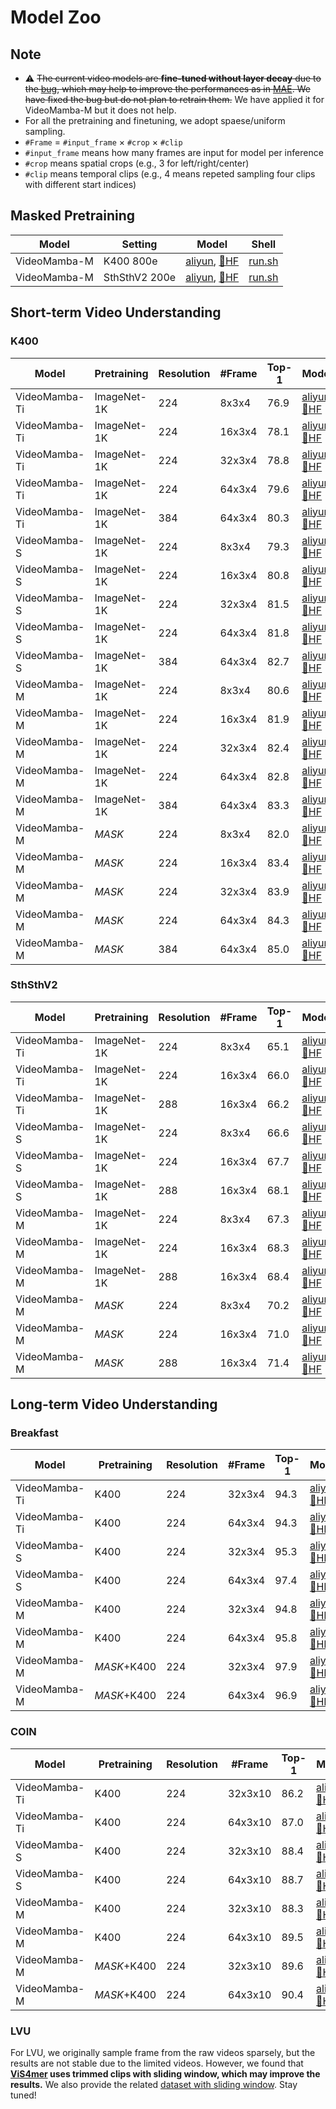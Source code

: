 # Model Zoo

## Note

- :warning: <s>The current video models are **fine-tuned without layer decay** due to the [bug](https://github.com/OpenGVLab/VideoMamba/blob/9806e369196c88f3eef92380c74beeb51208d0c3/videomamba/video_sm/optim_factory.py#L24), which may help to improve the performances as in [MAE](https://github.com/facebookresearch/mae). We have fixed the bug but do not plan to retrain them.</s> We have applied it for VideoMamba-M but it does not help.
- For all the pretraining and finetuning, we adopt spaese/uniform sampling.
- `#Frame` $=$ `#input_frame` $\times$ `#crop` $\times$ `#clip`
- `#input_frame` means how many frames are input for model per inference
- `#crop` means spatial crops (e.g., 3 for left/right/center)
- `#clip` means temporal clips (e.g., 4 means repeted sampling four clips with different start indices)

## Masked Pretraining

| Model    | Setting     | Model  | Shell  |
| -------- | ----------- | ------ | ------ |
| VideoMamba-M | K400 800e  |  [aliyun](https://pjlab-gvm-data.oss-cn-shanghai.aliyuncs.com/videomamba/videomamba_m16_k400_mask_pt_f8_res224.pth), [:hugs:HF](https://huggingface.co/OpenGVLab/VideoMamba/blob/main/videomamba_m16_k400_mask_pt_f8_res224.pth) | [run.sh](./exp/k400/videomamba_middle_mask/run_mask_pretrain.sh) |
| VideoMamba-M | SthSthV2 200e  |  [aliyun](https://pjlab-gvm-data.oss-cn-shanghai.aliyuncs.com/videomamba/videomamba_m16_ssv2_mask_pt_f8_res224.pth), [:hugs:HF](https://huggingface.co/OpenGVLab/VideoMamba/blob/main/videomamba_m16_ssv2_mask_pt_f8_res224.pth) | [run.sh](./exp/ssv2/videomamba_middle_mask/run_mask_pretrain.sh) |


## Short-term Video Understanding

### K400

| Model    | Pretraining  | Resolution    | #Frame   | Top-1  | Model  | Shell  |
| -------- | ------------ | ------------  | -------- | ------ | ------ | ------ |
| VideoMamba-Ti | ImageNet-1K  | 224 | 8x3x4   | 76.9 | [aliyun](https://pjlab-gvm-data.oss-cn-shanghai.aliyuncs.com/videomamba/videomamba_t16_k400_f8_res224.pth), [:hugs:HF](https://huggingface.co/OpenGVLab/VideoMamba/blob/main/videomamba_t16_k400_f8_res224.pth) | [run.sh](./exp/k400/videomamba_tiny/run_f8x224.sh) | 
| VideoMamba-Ti | ImageNet-1K  | 224 | 16x3x4   | 78.1 | [aliyun](https://pjlab-gvm-data.oss-cn-shanghai.aliyuncs.com/videomamba/videomamba_t16_k400_f16_res224.pth), [:hugs:HF](https://huggingface.co/OpenGVLab/VideoMamba/blob/main/videomamba_t16_k400_f16_res224.pth) | [run.sh](./exp/k400/videomamba_tiny/run_f16x224.sh) | 
| VideoMamba-Ti | ImageNet-1K  | 224 | 32x3x4   | 78.8 | [aliyun](https://pjlab-gvm-data.oss-cn-shanghai.aliyuncs.com/videomamba/videomamba_t16_k400_f32_res224.pth), [:hugs:HF](https://huggingface.co/OpenGVLab/VideoMamba/blob/main/videomamba_t16_k400_f32_res224.pth) | [run.sh](./exp/k400/videomamba_tiny/run_f32x224.sh) | 
| VideoMamba-Ti | ImageNet-1K  | 224 | 64x3x4   | 79.6 | [aliyun](https://pjlab-gvm-data.oss-cn-shanghai.aliyuncs.com/videomamba/videomamba_t16_k400_f64_res224.pth), [:hugs:HF](https://huggingface.co/OpenGVLab/VideoMamba/blob/main/videomamba_t16_k400_f64_res224.pth) | [run.sh](./exp/k400/videomamba_tiny/run_f64x224.sh) | 
| VideoMamba-Ti | ImageNet-1K  | 384 | 64x3x4   | 80.3 | [aliyun](https://pjlab-gvm-data.oss-cn-shanghai.aliyuncs.com/videomamba/videomamba_t16_k400_f64_res224to384.pth), [:hugs:HF](https://huggingface.co/OpenGVLab/VideoMamba/blob/main/videomamba_t16_k400_f64_res224to384.pth) | [run.sh](./exp/k400/videomamba_tiny/run_f64x224to384.sh) | 
| VideoMamba-S | ImageNet-1K  | 224 | 8x3x4   | 79.3 | [aliyun](https://pjlab-gvm-data.oss-cn-shanghai.aliyuncs.com/videomamba/videomamba_s16_k400_f8_res224.pth), [:hugs:HF](https://huggingface.co/OpenGVLab/VideoMamba/blob/main/videomamba_s16_k400_f8_res224.pth) | [run.sh](./exp/k400/videomamba_small/run_f8x224.sh) | 
| VideoMamba-S | ImageNet-1K  | 224 | 16x3x4   | 80.8 | [aliyun](https://pjlab-gvm-data.oss-cn-shanghai.aliyuncs.com/videomamba/videomamba_s16_k400_f16_res224.pth), [:hugs:HF](https://huggingface.co/OpenGVLab/VideoMamba/blob/main/videomamba_s16_k400_f16_res224.pth) | [run.sh](./exp/k400/videomamba_small/run_f16x224.sh) | 
| VideoMamba-S | ImageNet-1K  | 224 | 32x3x4   | 81.5 | [aliyun](https://pjlab-gvm-data.oss-cn-shanghai.aliyuncs.com/videomamba/videomamba_s16_k400_f32_res224.pth), [:hugs:HF](https://huggingface.co/OpenGVLab/VideoMamba/blob/main/videomamba_s16_k400_f32_res224.pth) | [run.sh](./exp/k400/videomamba_small/run_f32x224.sh) | 
| VideoMamba-S | ImageNet-1K  | 224 | 64x3x4   | 81.8 | [aliyun](https://pjlab-gvm-data.oss-cn-shanghai.aliyuncs.com/videomamba/videomamba_s16_k400_f64_res224.pth), [:hugs:HF](https://huggingface.co/OpenGVLab/VideoMamba/blob/main/videomamba_s16_k400_f64_res224.pth) | [run.sh](./exp/k400/videomamba_small/run_f64x224.sh) | 
| VideoMamba-S | ImageNet-1K  | 384 | 64x3x4   | 82.7 | [aliyun](https://pjlab-gvm-data.oss-cn-shanghai.aliyuncs.com/videomamba/videomamba_s16_k400_f64_res224to384.pth), [:hugs:HF](https://huggingface.co/OpenGVLab/VideoMamba/blob/main/videomamba_s16_k400_f64_res224to384.pth) | [run.sh](./exp/k400/videomamba_small/run_f64x224to384.sh) | 
| VideoMamba-M | ImageNet-1K  | 224 | 8x3x4   | 80.6 | [aliyun](https://pjlab-gvm-data.oss-cn-shanghai.aliyuncs.com/videomamba/videomamba_m16_k400_f8_res224.pth), [:hugs:HF](https://huggingface.co/OpenGVLab/VideoMamba/blob/main/videomamba_m16_k400_f8_res224.pth) | [run.sh](./exp/k400/videomamba_middle/run_f8x224.sh) | 
| VideoMamba-M | ImageNet-1K  | 224 | 16x3x4   | 81.9 | [aliyun](https://pjlab-gvm-data.oss-cn-shanghai.aliyuncs.com/videomamba/videomamba_m16_k400_f16_res224.pth), [:hugs:HF](https://huggingface.co/OpenGVLab/VideoMamba/blob/main/videomamba_m16_k400_f16_res224.pth) | [run.sh](./exp/k400/videomamba_middle/run_f16x224.sh) | 
| VideoMamba-M | ImageNet-1K  | 224 | 32x3x4   | 82.4 | [aliyun](https://pjlab-gvm-data.oss-cn-shanghai.aliyuncs.com/videomamba/videomamba_m16_k400_f32_res224.pth), [:hugs:HF](https://huggingface.co/OpenGVLab/VideoMamba/blob/main/videomamba_m16_k400_f32_res224.pth) | [run.sh](./exp/k400/videomamba_middle/run_f32x224.sh) | 
| VideoMamba-M | ImageNet-1K  | 224 | 64x3x4   | 82.8 | [aliyun](https://pjlab-gvm-data.oss-cn-shanghai.aliyuncs.com/videomamba/videomamba_m16_k400_f64_res224.pth), [:hugs:HF](https://huggingface.co/OpenGVLab/VideoMamba/blob/main/videomamba_m16_k400_f64_res224.pth) | [run.sh](./exp/k400/videomamba_middle/run_f64x224.sh) | 
| VideoMamba-M | ImageNet-1K  | 384 | 64x3x4   | 83.3 | [aliyun](https://pjlab-gvm-data.oss-cn-shanghai.aliyuncs.com/videomamba/videomamba_m16_k400_f64_res224to384.pth), [:hugs:HF](https://huggingface.co/OpenGVLab/VideoMamba/blob/main/videomamba_m16_k400_f64_res224to384.pth) | [run.sh](./exp/k400/videomamba_middle/run_f64x224to384.sh) | 
| VideoMamba-M | *MASK*  | 224 | 8x3x4   | 82.0 | [aliyun](https://pjlab-gvm-data.oss-cn-shanghai.aliyuncs.com/videomamba/videomamba_m16_k400_mask_ft_f8_res224.pth), [:hugs:HF](https://huggingface.co/OpenGVLab/VideoMamba/blob/main/videomamba_m16_k400_mask_ft_f8_res224.pth) | [run.sh](./exp/k400/videomamba_middle_mask/run_f8x224.sh) | 
| VideoMamba-M | *MASK*  | 224 | 16x3x4   | 83.4 | [aliyun](https://pjlab-gvm-data.oss-cn-shanghai.aliyuncs.com/videomamba/videomamba_m16_k400_mask_ft_f16_res224.pth), [:hugs:HF](https://huggingface.co/OpenGVLab/VideoMamba/blob/main/videomamba_m16_k400_mask_ft_f16_res224.pth) | [run.sh](./exp/k400/videomamba_middle_mask/run_f16x224.sh) | 
| VideoMamba-M | *MASK*  | 224 | 32x3x4   | 83.9 | [aliyun](https://pjlab-gvm-data.oss-cn-shanghai.aliyuncs.com/videomamba/videomamba_m16_k400_mask_ft_f32_res224.pth), [:hugs:HF](https://huggingface.co/OpenGVLab/VideoMamba/blob/main/videomamba_m16_k400_mask_ft_f32_res224.pth) | [run.sh](./exp/k400/videomamba_middle_mask/run_f32x224.sh) | 
| VideoMamba-M | *MASK*  | 224 | 64x3x4   | 84.3 | [aliyun](https://pjlab-gvm-data.oss-cn-shanghai.aliyuncs.com/videomamba/videomamba_m16_k400_mask_ft_f64_res224.pth), [:hugs:HF](https://huggingface.co/OpenGVLab/VideoMamba/blob/main/videomamba_m16_k400_mask_ft_f64_res224.pth) | [run.sh](./exp/k400/videomamba_middle_mask/run_f64x224.sh) | 
| VideoMamba-M | *MASK*  | 384 | 64x3x4   | 85.0 | [aliyun](https://pjlab-gvm-data.oss-cn-shanghai.aliyuncs.com/videomamba/videomamba_m16_k400_mask_ft_f64_res224to384.pth), [:hugs:HF](https://huggingface.co/OpenGVLab/VideoMamba/blob/main/videomamba_m16_k400_mask_ft_f64_res224to384.pth) | [run.sh](./exp/k400/videomamba_middle_mask/run_f64x224to384.sh) | 



### SthSthV2

| Model    | Pretraining  | Resolution    | #Frame   | Top-1  | Model  | Shell  |
| -------- | ------------ | ------------  | -------- | ------ | ------ | ------ |
| VideoMamba-Ti | ImageNet-1K  | 224 | 8x3x4   | 65.1 | [aliyun](https://pjlab-gvm-data.oss-cn-shanghai.aliyuncs.com/videomamba/videomamba_t16_ssv2_f8_res224.pth), [:hugs:HF](https://huggingface.co/OpenGVLab/VideoMamba/blob/main/videomamba_t16_ssv2_f8_res224.pth) | [run.sh](./exp/ssv2/videomamba_tiny/run_f8x224.sh) | 
| VideoMamba-Ti | ImageNet-1K  | 224 | 16x3x4   | 66.0 | [aliyun](https://pjlab-gvm-data.oss-cn-shanghai.aliyuncs.com/videomamba/videomamba_t16_ssv2_f16_res224.pth), [:hugs:HF](https://huggingface.co/OpenGVLab/VideoMamba/blob/main/videomamba_t16_ssv2_f16_res224.pth) | [run.sh](./exp/ssv2/videomamba_tiny/run_f16x224.sh) | 
| VideoMamba-Ti | ImageNet-1K  | 288 | 16x3x4   | 66.2 | [aliyun](https://pjlab-gvm-data.oss-cn-shanghai.aliyuncs.com/videomamba/videomamba_t16_ssv2_f16_res224to288.pth), [:hugs:HF](https://huggingface.co/OpenGVLab/VideoMamba/blob/main/videomamba_t16_ssv2_f16_res224to288.pth) | [run.sh](./exp/ssv2/videomamba_tiny/run_f16x224to288.sh) | 
| VideoMamba-S | ImageNet-1K  | 224 | 8x3x4   | 66.6 | [aliyun](https://pjlab-gvm-data.oss-cn-shanghai.aliyuncs.com/videomamba/videomamba_s16_ssv2_f8_res224.pth), [:hugs:HF](https://huggingface.co/OpenGVLab/VideoMamba/blob/main/videomamba_s16_ssv2_f8_res224.pth) | [run.sh](./exp/ssv2/videomamba_small/run_f8x224.sh) | 
| VideoMamba-S | ImageNet-1K  | 224 | 16x3x4   | 67.7 | [aliyun](https://pjlab-gvm-data.oss-cn-shanghai.aliyuncs.com/videomamba/videomamba_s16_ssv2_f16_res224.pth), [:hugs:HF](https://huggingface.co/OpenGVLab/VideoMamba/blob/main/videomamba_s16_ssv2_f16_res224.pth) | [run.sh](./exp/ssv2/videomamba_small/run_f16x224.sh) | 
| VideoMamba-S | ImageNet-1K  | 288 | 16x3x4   | 68.1 | [aliyun](https://pjlab-gvm-data.oss-cn-shanghai.aliyuncs.com/videomamba/videomamba_s16_ssv2_f16_res224to288.pth), [:hugs:HF](https://huggingface.co/OpenGVLab/VideoMamba/blob/main/videomamba_s16_ssv2_f16_res224to288.pth) | [run.sh](./exp/ssv2/videomamba_small/run_f16x224to288.sh) | 
| VideoMamba-M | ImageNet-1K  | 224 | 8x3x4   | 67.3 | [aliyun](https://pjlab-gvm-data.oss-cn-shanghai.aliyuncs.com/videomamba/videomamba_m16_ssv2_f8_res224.pth), [:hugs:HF](https://huggingface.co/OpenGVLab/VideoMamba/blob/main/videomamba_m16_ssv2_f8_res224.pth) | [run.sh](./exp/ssv2/videomamba_middle/run_f8x224.sh) | 
| VideoMamba-M | ImageNet-1K  | 224 | 16x3x4   | 68.3 | [aliyun](https://pjlab-gvm-data.oss-cn-shanghai.aliyuncs.com/videomamba/videomamba_m16_ssv2_f16_res224.pth), [:hugs:HF](https://huggingface.co/OpenGVLab/VideoMamba/blob/main/videomamba_m16_ssv2_f16_res224.pth) | [run.sh](./exp/ssv2/videomamba_middle/run_f16x224.sh) | 
| VideoMamba-M | ImageNet-1K  | 288 | 16x3x4   | 68.4 | [aliyun](https://pjlab-gvm-data.oss-cn-shanghai.aliyuncs.com/videomamba/videomamba_m16_ssv2_f16_res224to288.pth), [:hugs:HF](https://huggingface.co/OpenGVLab/VideoMamba/blob/main/videomamba_m16_ssv2_f16_res224to288.pth) | [run.sh](./exp/ssv2/videomamba_middle/run_f16x224to288.sh) | 
| VideoMamba-M | *MASK*  | 224 | 8x3x4   | 70.2 | [aliyun](https://pjlab-gvm-data.oss-cn-shanghai.aliyuncs.com/videomamba/videomamba_m16_ssv2_mask_ft_f8_res224.pth), [:hugs:HF](https://huggingface.co/OpenGVLab/VideoMamba/blob/main/videomamba_m16_ssv2_mask_ft_f8_res224.pth) | [run.sh](./exp/ssv2/videomamba_middle_mask/run_f8x224.sh) | 
| VideoMamba-M | *MASK*  | 224 | 16x3x4   | 71.0 | [aliyun](https://pjlab-gvm-data.oss-cn-shanghai.aliyuncs.com/videomamba/videomamba_m16_ssv2_f16_res224.pth), [:hugs:HF](https://huggingface.co/OpenGVLab/VideoMamba/blob/main/videomamba_m16_ssv2_f16_res224.pth) | [run.sh](./exp/ssv2/videomamba_middle_mask/run_f16x224.sh) | 
| VideoMamba-M | *MASK*  | 288 | 16x3x4   | 71.4 | [aliyun](https://pjlab-gvm-data.oss-cn-shanghai.aliyuncs.com/videomamba/videomamba_m16_ssv2_mask_ft_f16_res224to288.pth), [:hugs:HF](https://huggingface.co/OpenGVLab/VideoMamba/blob/main/videomamba_m16_ssv2_mask_ft_f16_res224to288.pth) | [run.sh](./exp/ssv2/videomamba_middle_mask/run_f16x224to288.sh) | 


## Long-term Video Understanding

### Breakfast

| Model    | Pretraining  | Resolution    | #Frame   | Top-1  | Model  | Shell  |
| -------- | ------------ | ------------  | -------- | ------ | ------ | ------ |
| VideoMamba-Ti | K400  | 224 | 32x3x4   | 94.3 | [aliyun](https://pjlab-gvm-data.oss-cn-shanghai.aliyuncs.com/videomamba/videomamba_t16_breakfast_f32_res224.pth), [:hugs:HF](https://huggingface.co/OpenGVLab/VideoMamba/blob/main/videomamba_t16_breakfast_f32_res224.pth) | [run.sh](./exp/breakfast/videomamba_tiny/run_f32x224.sh) | 
| VideoMamba-Ti | K400  | 224 | 64x3x4   | 94.3 | [aliyun](https://pjlab-gvm-data.oss-cn-shanghai.aliyuncs.com/videomamba/videomamba_t16_breakfast_f64_res224.pth), [:hugs:HF](https://huggingface.co/OpenGVLab/VideoMamba/blob/main/videomamba_t16_breakfast_f64_res224.pth) | [run.sh](./exp/breakfast/videomamba_tiny/run_f64x224.sh) | 
| VideoMamba-S | K400  | 224 | 32x3x4   | 95.3 | [aliyun](https://pjlab-gvm-data.oss-cn-shanghai.aliyuncs.com/videomamba/videomamba_s16_breakfast_f32_res224.pth), [:hugs:HF](https://huggingface.co/OpenGVLab/VideoMamba/blob/main/videomamba_s16_breakfast_f32_res224.pth) | [run.sh](./exp/breakfast/videomamba_small/run_f32x224.sh) | 
| VideoMamba-S | K400  | 224 | 64x3x4   | 97.4 | [aliyun](https://pjlab-gvm-data.oss-cn-shanghai.aliyuncs.com/videomamba/videomamba_s16_breakfast_f64_res224.pth), [:hugs:HF](https://huggingface.co/OpenGVLab/VideoMamba/blob/main/videomamba_s16_breakfast_f64_res224.pth) | [run.sh](./exp/breakfast/videomamba_small/run_f64x224.sh) | 
| VideoMamba-M | K400  | 224 | 32x3x4   | 94.8 | [aliyun](https://pjlab-gvm-data.oss-cn-shanghai.aliyuncs.com/videomamba/videomamba_m16_breakfast_f32_res224.pth), [:hugs:HF](https://huggingface.co/OpenGVLab/VideoMamba/blob/main/videomamba_m16_breakfast_f32_res224.pth) | [run.sh](./exp/breakfast/videomamba_middle/run_f32x224.sh) | 
| VideoMamba-M | K400  | 224 | 64x3x4   | 95.8 | [aliyun](https://pjlab-gvm-data.oss-cn-shanghai.aliyuncs.com/videomamba/videomamba_m16_breakfast_f64_res224.pth), [:hugs:HF](https://huggingface.co/OpenGVLab/VideoMamba/blob/main/videomamba_m16_breakfast_f64_res224.pth) | [run.sh](./exp/breakfast/videomamba_middle/run_f64x224.sh) | 
| VideoMamba-M | *MASK*+K400  | 224 | 32x3x4   | 97.9 | [aliyun](https://pjlab-gvm-data.oss-cn-shanghai.aliyuncs.com/videomamba/videomamba_m16_breakfast_mask_ft_f32_res224.pth), [:hugs:HF](https://huggingface.co/OpenGVLab/VideoMamba/blob/main/videomamba_m16_breakfast_mask_ft_f32_res224.pth) | [run.sh](./exp/breakfast/videomamba_middle_mask/run_f32x224.sh) | 
| VideoMamba-M | *MASK*+K400  | 224 | 64x3x4   | 96.9 | [aliyun](https://pjlab-gvm-data.oss-cn-shanghai.aliyuncs.com/videomamba/videomamba_m16_breakfast_mask_ft_f64_res224.pth), [:hugs:HF](https://huggingface.co/OpenGVLab/VideoMamba/blob/main/videomamba_m16_breakfast_mask_ft_f64_res224.pth) | [run.sh](./exp/breakfast/videomamba_middle_mask/run_f64x224.sh) | 



### COIN

| Model    | Pretraining  | Resolution    | #Frame   | Top-1  | Model  | Shell  |
| -------- | ------------ | ------------  | -------- | ------ | ------ | ------ |
| VideoMamba-Ti | K400  | 224 | 32x3x10   | 86.2 | [aliyun](https://pjlab-gvm-data.oss-cn-shanghai.aliyuncs.com/videomamba/videomamba_t16_coin_f32_res224.pth), [:hugs:HF](https://huggingface.co/OpenGVLab/VideoMamba/blob/main/videomamba_t16_coin_f32_res224.pth) | [run.sh](./exp/coin/videomamba_tiny/run_f32x224.sh) | 
| VideoMamba-Ti | K400  | 224 | 64x3x10   | 87.0 | [aliyun](https://pjlab-gvm-data.oss-cn-shanghai.aliyuncs.com/videomamba/videomamba_t16_coin_f64_res224.pth), [:hugs:HF](https://huggingface.co/OpenGVLab/VideoMamba/blob/main/videomamba_t16_coin_f64_res224.pth) | [run.sh](./exp/coin/videomamba_tiny/run_f64x224.sh) | 
| VideoMamba-S | K400  | 224 | 32x3x10   | 88.4 | [aliyun](https://pjlab-gvm-data.oss-cn-shanghai.aliyuncs.com/videomamba/videomamba_s16_coin_f32_res224.pth), [:hugs:HF](https://huggingface.co/OpenGVLab/VideoMamba/blob/main/videomamba_s16_coin_f32_res224.pth) | [run.sh](./exp/coin/videomamba_small/run_f32x224.sh) | 
| VideoMamba-S | K400  | 224 | 64x3x10   | 88.7 | [aliyun](https://pjlab-gvm-data.oss-cn-shanghai.aliyuncs.com/videomamba/videomamba_s16_coin_f64_res224.pth), [:hugs:HF](https://huggingface.co/OpenGVLab/VideoMamba/blob/main/videomamba_s16_coin_f64_res224.pth) | [run.sh](./exp/coin/videomamba_small/run_f64x224.sh) | 
| VideoMamba-M | K400  | 224 | 32x3x10   | 88.3 | [aliyun](https://pjlab-gvm-data.oss-cn-shanghai.aliyuncs.com/videomamba/videomamba_m16_coin_f32_res224.pth), [:hugs:HF](https://huggingface.co/OpenGVLab/VideoMamba/blob/main/videomamba_m16_coin_f32_res224.pth) | [run.sh](./exp/coin/videomamba_middle/run_f32x224.sh) | 
| VideoMamba-M | K400  | 224 | 64x3x10   | 89.5 | [aliyun](https://pjlab-gvm-data.oss-cn-shanghai.aliyuncs.com/videomamba/videomamba_m16_coin_f64_res224.pth), [:hugs:HF](https://huggingface.co/OpenGVLab/VideoMamba/blob/main/videomamba_m16_coin_f64_res224.pth) | [run.sh](./exp/coin/videomamba_middle/run_f64x224.sh) | 
| VideoMamba-M | *MASK*+K400  | 224 | 32x3x10   | 89.6 | [aliyun](https://pjlab-gvm-data.oss-cn-shanghai.aliyuncs.com/videomamba/videomamba_m16_coin_mask_ft_f32_res224.pth), [:hugs:HF](https://huggingface.co/OpenGVLab/VideoMamba/blob/main/videomamba_m16_coin_mask_ft_f32_res224.pth) | [run.sh](./exp/coin/videomamba_middle_mask/run_f32x224.sh) | 
| VideoMamba-M | *MASK*+K400  | 224 | 64x3x10   | 90.4 | [aliyun](https://pjlab-gvm-data.oss-cn-shanghai.aliyuncs.com/videomamba/videomamba_m16_coin_mask_ft_f64_res224.pth), [:hugs:HF](https://huggingface.co/OpenGVLab/VideoMamba/blob/main/videomamba_m16_coin_mask_ft_f64_res224.pth) | [run.sh](./exp/coin/videomamba_middle_mask/run_f64x224.sh) | 


### LVU
For LVU, we originally sample frame from the raw videos sparsely, but the results are not stable due to the limited videos. However, we found that **[ViS4mer](https://github.com/md-mohaiminul/ViS4mer/blob/main/datasets/lvu_dataset.py) uses trimmed clips with sliding window, which may improve the results.** We also provide the related [dataset with sliding window](./datasets/lvu.py). Stay tuned!
